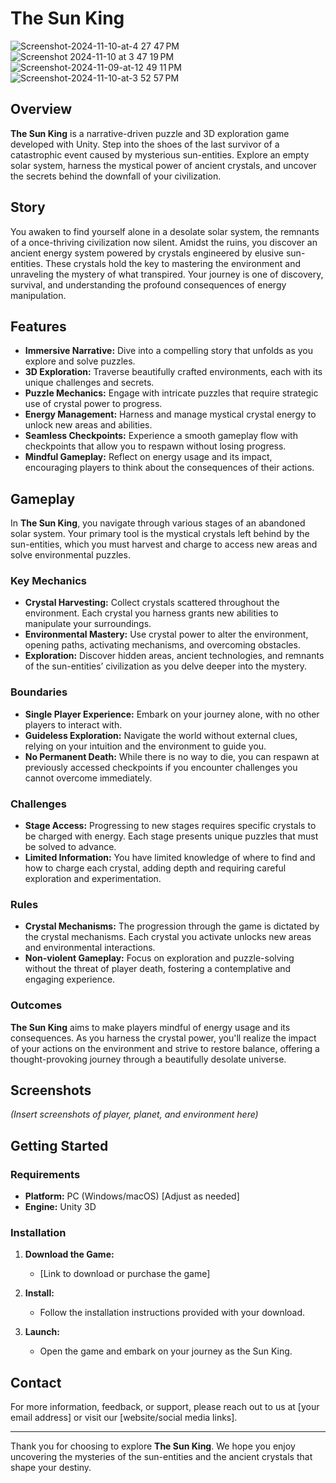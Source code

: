 # The Sun King

![Screenshot-2024-11-10-at-4 27 47 PM](https://github.com/user-attachments/assets/baa40d6a-6d7b-4107-ad2e-43049a06a519)
![Screenshot 2024-11-10 at 3 47 19 PM](https://github.com/user-attachments/assets/1cf530d4-b26e-4fb9-b5f4-07eabb944bae)
![Screenshot-2024-11-09-at-12 49 11 PM](https://github.com/user-attachments/assets/bea99736-e74a-4e6c-967a-069e78b2caf5)
![Screenshot-2024-11-10-at-3 52 57 PM](https://github.com/user-attachments/assets/45aec52c-b78c-458f-844e-34584ba45d24)

## Overview

**The Sun King** is a narrative-driven puzzle and 3D exploration game developed with Unity. Step into the shoes of the last survivor of a catastrophic event caused by mysterious sun-entities. Explore an empty solar system, harness the mystical power of ancient crystals, and uncover the secrets behind the downfall of your civilization.

## Story

You awaken to find yourself alone in a desolate solar system, the remnants of a once-thriving civilization now silent. Amidst the ruins, you discover an ancient energy system powered by crystals engineered by elusive sun-entities. These crystals hold the key to mastering the environment and unraveling the mystery of what transpired. Your journey is one of discovery, survival, and understanding the profound consequences of energy manipulation.

## Features

- **Immersive Narrative:** Dive into a compelling story that unfolds as you explore and solve puzzles.
- **3D Exploration:** Traverse beautifully crafted environments, each with its unique challenges and secrets.
- **Puzzle Mechanics:** Engage with intricate puzzles that require strategic use of crystal power to progress.
- **Energy Management:** Harness and manage mystical crystal energy to unlock new areas and abilities.
- **Seamless Checkpoints:** Experience a smooth gameplay flow with checkpoints that allow you to respawn without losing progress.
- **Mindful Gameplay:** Reflect on energy usage and its impact, encouraging players to think about the consequences of their actions.

## Gameplay

In **The Sun King**, you navigate through various stages of an abandoned solar system. Your primary tool is the mystical crystals left behind by the sun-entities, which you must harvest and charge to access new areas and solve environmental puzzles.

### Key Mechanics

- **Crystal Harvesting:** Collect crystals scattered throughout the environment. Each crystal you harness grants new abilities to manipulate your surroundings.
- **Environmental Mastery:** Use crystal power to alter the environment, opening paths, activating mechanisms, and overcoming obstacles.
- **Exploration:** Discover hidden areas, ancient technologies, and remnants of the sun-entities’ civilization as you delve deeper into the mystery.

### Boundaries

- **Single Player Experience:** Embark on your journey alone, with no other players to interact with.
- **Guideless Exploration:** Navigate the world without external clues, relying on your intuition and the environment to guide you.
- **No Permanent Death:** While there is no way to die, you can respawn at previously accessed checkpoints if you encounter challenges you cannot overcome immediately.

### Challenges

- **Stage Access:** Progressing to new stages requires specific crystals to be charged with energy. Each stage presents unique puzzles that must be solved to advance.
- **Limited Information:** You have limited knowledge of where to find and how to charge each crystal, adding depth and requiring careful exploration and experimentation.

### Rules

- **Crystal Mechanisms:** The progression through the game is dictated by the crystal mechanisms. Each crystal you activate unlocks new areas and environmental interactions.
- **Non-violent Gameplay:** Focus on exploration and puzzle-solving without the threat of player death, fostering a contemplative and engaging experience.

### Outcomes

**The Sun King** aims to make players mindful of energy usage and its consequences. As you harness the crystal power, you'll realize the impact of your actions on the environment and strive to restore balance, offering a thought-provoking journey through a beautifully desolate universe.

## Screenshots

*(Insert screenshots of player, planet, and environment here)*

## Getting Started

### Requirements

- **Platform:** PC (Windows/macOS) [Adjust as needed]
- **Engine:** Unity 3D

### Installation

1. **Download the Game:**
   - [Link to download or purchase the game]

2. **Install:**
   - Follow the installation instructions provided with your download.

3. **Launch:**
   - Open the game and embark on your journey as the Sun King.

## Contact

For more information, feedback, or support, please reach out to us at [your email address] or visit our [website/social media links].

---

Thank you for choosing to explore **The Sun King**. We hope you enjoy uncovering the mysteries of the sun-entities and the ancient crystals that shape your destiny.
